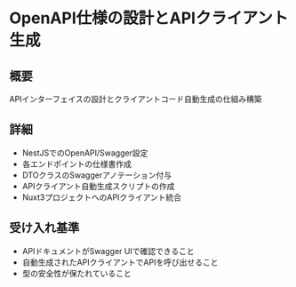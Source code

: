 # OpenAPI仕様の設計とAPIクライアント生成

## 概要

APIインターフェイスの設計とクライアントコード自動生成の仕組み構築

## 詳細

- NestJSでのOpenAPI/Swagger設定
- 各エンドポイントの仕様書作成
- DTOクラスのSwaggerアノテーション付与
- APIクライアント自動生成スクリプトの作成
- Nuxt3プロジェクトへのAPIクライアント統合

## 受け入れ基準

- APIドキュメントがSwagger UIで確認できること
- 自動生成されたAPIクライアントでAPIを呼び出せること
- 型の安全性が保たれていること
